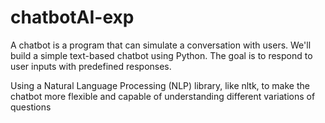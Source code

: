 # chatbotAI-exp

A chatbot is a program that can simulate a conversation with users. We'll build a simple text-based chatbot using Python. The goal is to respond to user inputs with predefined responses.

Using a Natural Language Processing (NLP) library, like nltk, to make the chatbot more flexible and capable of understanding different variations of questions
